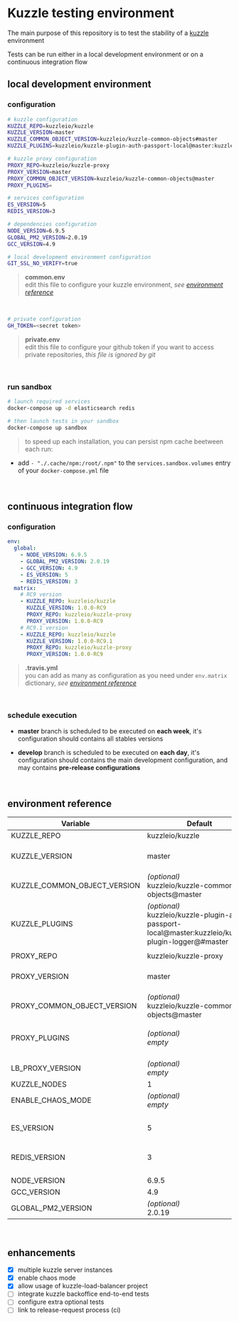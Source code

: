# Kuzzle testing environment

The main purpose of this repository is to test the stability of a [kuzzle](http://kuzzle.io/) environment

Tests can be run either in a local development environment or on a continuous integration flow

## local development environment

### configuration

```bash
# kuzzle configuration
KUZZLE_REPO=kuzzleio/kuzzle
KUZZLE_VERSION=master
KUZZLE_COMMON_OBJECT_VERSION=kuzzleio/kuzzle-common-objects#master
KUZZLE_PLUGINS=kuzzleio/kuzzle-plugin-auth-passport-local@master:kuzzleio/kuzzle-plugin-logger@master

# kuzzle proxy configuration
PROXY_REPO=kuzzleio/kuzzle-proxy
PROXY_VERSION=master
PROXY_COMMON_OBJECT_VERSION=kuzzleio/kuzzle-common-objects@master
PROXY_PLUGINS=

# services configuration
ES_VERSION=5
REDIS_VERSION=3

# dependencies configuration
NODE_VERSION=6.9.5
GLOBAL_PM2_VERSION=2.0.19
GCC_VERSION=4.9

# local development environment configuration
GIT_SSL_NO_VERIFY=true
```
> **common.env** <br />
edit this file to configure your kuzzle environment, *see [environment reference](#environment-reference)*

<br />

```bash
# private configuration
GH_TOKEN=<secret token>
```
> **private.env** <br />
edit this file to configure your github token if you want to access private repositories, *this file is ignored by git*

<br />

### run sandbox

```bash
# launch required services
docker-compose up -d elasticsearch redis

# then launch tests in your sandbox
docker-compose up sandbox
```
> to speed up each installation, you can persist npm cache beetween each run: <br />
- add `- "./.cache/npm:/root/.npm"` to the `services.sandbox.volumes` entry of your `docker-compose.yml` file

<br />

## continuous integration flow

### configuration


```yml
env:
  global:
    - NODE_VERSION: 6.9.5
    - GLOBAL_PM2_VERSION: 2.0.19
    - GCC_VERSION: 4.9
    - ES_VERSION: 5
    - REDIS_VERSION: 3
  matrix:
    # RC9 version
    - KUZZLE_REPO: kuzzleio/kuzzle
      KUZZLE_VERSION: 1.0.0-RC9
      PROXY_REPO: kuzzleio/kuzzle-proxy
      PROXY_VERSION: 1.0.0-RC9
    # RC9.1 version
    - KUZZLE_REPO: kuzzleio/kuzzle
      KUZZLE_VERSION: 1.0.0-RC9.1
      PROXY_REPO: kuzzleio/kuzzle-proxy
      PROXY_VERSION: 1.0.0-RC9
```
> **.travis.yml** <br />
you can add as many as configuration as you need under `env.matrix` dictionary, *see [environment reference](#environment-reference)*

<br />

### schedule execution

- **master** branch is scheduled to be executed on **each week**, it's configuration should contains all stables versions

- **develop** branch is scheduled to be executed on **each day**, it's configuration should contains the main development configuration, and may contains **pre-release configurations**

<br />

## environment reference
| Variable | Default | Description |
| ---- | --- | --- |
| KUZZLE_REPO | kuzzleio/kuzzle | kuzzle github source repository |
| KUZZLE_VERSION | master | kuzzle git reference <br /><br /> *can be a branch, tag or commit version* |
| KUZZLE_COMMON_OBJECT_VERSION |  *(optional)* <br /> kuzzleio/kuzzle-common-objects@master | override kuzzle common object version <br /><br /> `<common_object_repo>@<common_object_version>` |
| KUZZLE_PLUGINS | *(optional)* <br /> kuzzleio/kuzzle-plugin-auth-passport-local@master:kuzzleio/kuzzle-plugin-logger@#master | override kuzzle server plugin list <br /><br /> `<plugin_1_repo>@<plugin_1_version>:<plugin_2_repo>@<plugin_2_version>`   |
| | | |
| PROXY_REPO | kuzzleio/kuzzle-proxy | proxy github source repository |
| PROXY_VERSION | master | proxy git reference <br /><br /> *can be a branch, tag or commit version* |
| PROXY_COMMON_OBJECT_VERSION | *(optional)* <br /> kuzzleio/kuzzle-common-objects@master | override proxy common object version <br /><br /> `<common_object_repo>@<common_object_version>` |
| PROXY_PLUGINS | *(optional)* <br /> *empty* | override kuzzle proxy plugin list <br /><br /> `<plugin_1_repo>@<plugin_1_version>:<plugin_2_repo>@<plugin_2_version>`
| | | |
| LB_PROXY_VERSION | *(optional)* <br /> *empty* | override proxy version for load balancer configurations |
| KUZZLE_NODES | 1 | number of kuzzle core to start |
| ENABLE_CHAOS_MODE | *(optional)* <br /> *empty* | enable chaos mode, wich restart randoly kuzzle node during tests |
| | | |
| ES_VERSION | 5 | define elasticsearch version <br /><br /> *can be a major, minor or patch specific version*
| REDIS_VERSION | 3 | define redis version <br /><br /> *can be a major, minor or patch specific version*
| | | |
| NODE_VERSION | 6.9.5 | define nodejs version |
| GCC_VERSION | 4.9 | define gcc version |
| GLOBAL_PM2_VERSION | *(optional)* <br /> 2.0.19 | override global pm2 version |

<br />

## enhancements
- [x] multiple kuzzle server instances
- [x] enable chaos mode
- [x] allow usage of kuzzle-load-balancer project
- [ ] integrate kuzzle backoffice end-to-end tests
- [ ] configure extra optional tests
- [ ] link to release-request process (ci)
